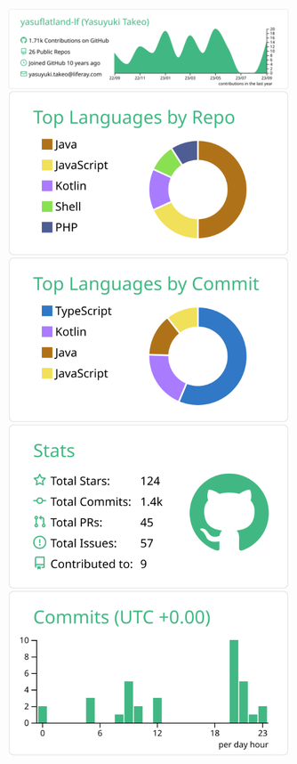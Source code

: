
[![](https://raw.githubusercontent.com/yasuflatland-lf/yasuflatland-lf/master/profile-summary-card-output/vue/0-profile-details.svg)](https://github.com/vn7n24fzkq/github-profile-summary-cards)
[![](https://raw.githubusercontent.com/yasuflatland-lf/yasuflatland-lf/master/profile-summary-card-output/vue/1-repos-per-language.svg)](https://github.com/yasuflatland-lf/yasuflatland-lf) [![](https://raw.githubusercontent.com/yasuflatland-lf/yasuflatland-lf/master/profile-summary-card-output/vue/2-most-commit-language.svg)](https://github.com/yasuflatland-lf/yasuflatland-lf)
[![](https://raw.githubusercontent.com/yasuflatland-lf/yasuflatland-lf/master/profile-summary-card-output/vue/3-stats.svg)](https://github.com/yasuflatland-lf/yasuflatland-lf) [![](https://raw.githubusercontent.com/yasuflatland-lf/yasuflatland-lf/master/profile-summary-card-output/vue/4-productive-time.svg)](https://github.com/yasuflatland-lf/yasuflatland-lf)
